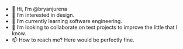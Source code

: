 - 👋 Hi, I’m @bryanjurena
- 👀 I’m interested in design. 
- 🌱 I’m currently learning software engineering. 
- 💞️ I’m looking to collaborate on test projects to improve the little that I know. 
- 📫 How to reach me? Here would be perfectly fine. 

<!---
bryanjurena/bryanjurena is a ✨ special ✨ repository because its `README.md` (this file) appears on your GitHub profile.
You can click the Preview link to take a look at your changes.
--->
